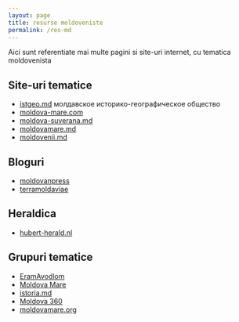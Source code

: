 ```yaml
---
layout: page
title: resurse moldoveniste
permalink: /res-md
---
```


Aici sunt referentiate mai multe pagini si site-uri internet, cu tematica moldovenista

## Site-uri tematice
* <a href="http://istgeo.md/" target="_blank">istgeo.md</a> молдавское историко-географическое общество
* <a href="http://moldova-mare.com/" target="_blank">moldova-mare.com</a>
* <a href="http://moldova-suverana.md/" target="_blank">moldova-suverana.md</a>
* <a href="http://moldovamare.md/" target="_blank">moldovamare.md</a>
* <a href="http://moldovenii.md/" target="_blank">moldovenii.md</a>


## Bloguri
* <a href="https://moldovanpress.wordpress.com/" target="_blank">moldovanpress</a>
* <a href="https://terramoldaviae.wordpress.com/" target="_blank">terramoldaviae</a>


## Heraldica
* <a href="http://hubert-herald.nl/RomMoldov1.htm" target="_blank">hubert-herald.nl</a>

## Grupuri tematice
* <a href="https://www.facebook.com/EramAvodlom" target="_blank">EramAvodlom</a>
* <a href="https://www.facebook.com/groups/greatmoldova" target="_blank">Moldova Mare</a>
* <a href="https://www.facebook.com/groups/istoria.md" target="_blank">istoria.md</a>
* <a href="https://www.facebook.com/groups/moldova360" target="_blank">Moldova 360</a>
* <a href="https://www.facebook.com/moldovamare.org" target="_blank">moldovamare.org</a>